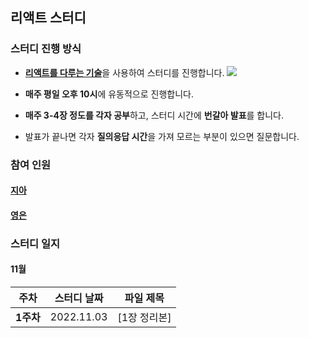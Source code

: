 ## 리액트 스터디

### 스터디 진행 방식

- [**리액트를 다루는 기술**](https://search.shopping.naver.com/book/catalog/32455931817?query=%EB%A6%AC%EC%95%A1%ED%8A%B8%EB%A5%BC%20%EB%8B%A4%EB%A3%A8%EB%8A%94%20%EA%B8%B0%EC%88%A0&NaPm=ct%3Dl9wofrjs%7Cci%3D128d6d56fca2045ac362b01c17167d175dbf87a0%7Ctr%3Dboksl%7Csn%3D95694%7Chk%3D743e0e800c596fb8f49ca3bfa6a180c1e21816d5)을 사용하여 스터디를 진행합니다.
    ![](https://velog.velcdn.com/images/cil05265/post/9c76c2d7-a9ae-4e46-bfa5-96e2ec9e9461/image.png)

- **매주 평일 오후 10시**에 유동적으로 진행합니다.
- **매주 3-4장 정도를 각자 공부**하고, 스터디 시간에 **번갈아 발표**를 합니다.
- 발표가 끝나면 각자 **질의응답 시간**을 가져 모르는 부분이 있으면 질문합니다.

### 참여 인원

#### [지아](https://github.com/yujiah-github)

#### [영은](https://github.com/yeun38)

### 스터디 일지

#### 11월

|주차|스터디 날짜|파일 제목|
|:-------:|:-------:|:-------:|
|**1주차**|2022.11.03|[1장 정리본]|